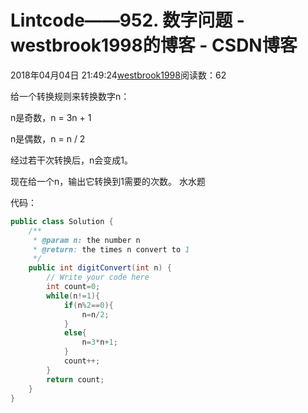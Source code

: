 # Lintcode——952. 数字问题 - westbrook1998的博客 - CSDN博客





2018年04月04日 21:49:24[westbrook1998](https://me.csdn.net/westbrook1998)阅读数：62








> 
给一个转换规则来转换数字n： 

  n是奇数，n = 3n + 1 

  n是偶数，n = n / 2 

  经过若干次转换后，n会变成1。 

  现在给一个n，输出它转换到1需要的次数。
水水题 

代码：

```java
public class Solution {
    /**
     * @param n: the number n 
     * @return: the times n convert to 1
     */
    public int digitConvert(int n) {
        // Write your code here 
        int count=0;
        while(n!=1){
            if(n%2==0){
                n=n/2;
            }
            else{
                n=3*n+1;
            }
            count++;
        }
        return count;
    }
}
```





